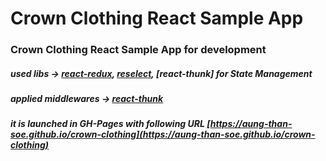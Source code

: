 # Crown Clothing React Sample App

### Crown Clothing React Sample App for development

##### used libs -> [react-redux](https://react-redux.js.org/), [reselect](https://github.com/reduxjs/reselect), [react-thunk] for State Management

##### applied middlewares -> [react-thunk](https://github.com/reduxjs/redux-thunk)

##### it is launched in GH-Pages with following URL [https://aung-than-soe.github.io/crown-clothing](https://aung-than-soe.github.io/crown-clothing)
